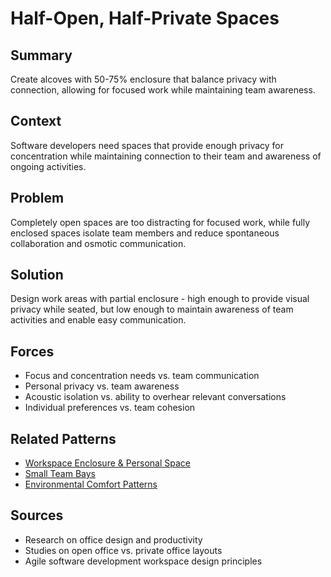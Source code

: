 # Half-Open, Half-Private Spaces

## Summary
Create alcoves with 50-75% enclosure that balance privacy with connection, allowing for focused work while maintaining team awareness.

## Context
Software developers need spaces that provide enough privacy for concentration while maintaining connection to their team and awareness of ongoing activities.

## Problem
Completely open spaces are too distracting for focused work, while fully enclosed spaces isolate team members and reduce spontaneous collaboration and osmotic communication.

## Solution
Design work areas with partial enclosure - high enough to provide visual privacy while seated, but low enough to maintain awareness of team activities and enable easy communication.

## Forces
- Focus and concentration needs vs. team communication
- Personal privacy vs. team awareness
- Acoustic isolation vs. ability to overhear relevant conversations
- Individual preferences vs. team cohesion

## Related Patterns
- [Workspace Enclosure & Personal Space](workspace-enclosure-personal-space.md)
- [Small Team Bays](small-team-bays.md)
- [Environmental Comfort Patterns](environmental-comfort-patterns.md)

## Sources
- Research on office design and productivity
- Studies on open office vs. private office layouts
- Agile software development workspace design principles